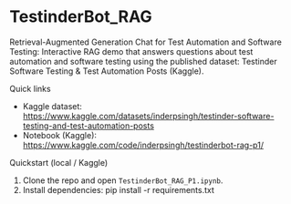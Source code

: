 # TestinderBot_RAG
Retrieval-Augmented Generation Chat for Test Automation and Software Testing: Interactive RAG demo that answers questions about test automation and software testing using the published dataset: Testinder Software Testing &amp; Test Automation Posts (Kaggle).

Quick links
- Kaggle dataset: https://www.kaggle.com/datasets/inderpsingh/testinder-software-testing-and-test-automation-posts
- Notebook (Kaggle): https://www.kaggle.com/code/inderpsingh/testinderbot-rag-p1/

Quickstart (local / Kaggle)
1. Clone the repo and open `TestinderBot_RAG_P1.ipynb`.  
2. Install dependencies:
pip install -r requirements.txt

